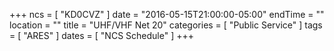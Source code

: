 +++
ncs = [ "KD0CVZ" ]
date = "2016-05-15T21:00:00-05:00"
endTime = ""
location = ""
title = "UHF/VHF Net 20"
categories = [ "Public Service" ]
tags = [ "ARES" ]
dates = [ "NCS Schedule" ]
+++
